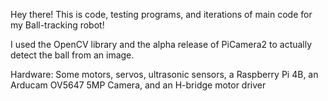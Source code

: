Hey there! This is code, testing programs, and iterations of main code for my Ball-tracking robot! 

I used the OpenCV library and the alpha release of PiCamera2 to actually detect the ball from an image.

Hardware: Some motors, servos, ultrasonic sensors, a Raspberry Pi 4B, an Arducam OV5647 5MP Camera, and an H-bridge motor driver
